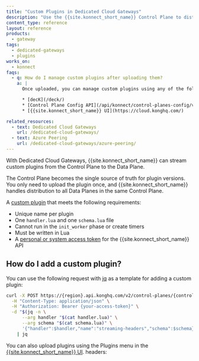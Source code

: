 ```yaml
---
title: "Custom Plugins in Dedicated Cloud Gateways"
description: "Use the {{site.konnect_short_name}} Control Plane to distribute and manage custom Lua plugins across all Dedicated Cloud Gateways."
content_type: reference
layout: reference
products:
  - gateway
tags:
  - dedicated-gateways
  - plugins
works_on:
  - konnect
faqs:
  - q: How do I manage custom plugins after uploading them?
    a: |
      Once uploaded, you can manage custom plugins using any of the following methods:

      * [decK](/deck/)
      * [Control Plane Config API](/api/konnect/control-planes-config/v2/)
      * [{{site.konnect_short_name}} UI](https://cloud.konghq.com/)

related_resources:
  - text: Dedicated Cloud Gateways
    url: /dedicated-cloud-gateways/
  - text: Azure Peering
    url: /dedicated-cloud-gateways/azure-peering/
---
```


With Dedicated Cloud Gateways, {{site.konnect_short_name}} can stream custom plugins from the Control Plane to the Data Plane.

The Control Plane becomes the single source of truth for plugin versions. You only need to upload the plugin once, and {{site.konnect_short_name}} handles distribution to all Data Planes in the same Control Plane.

A [custom plugin](/custom-plugins/) that meets the following requirements:

* Unique name per plugin
* One `handler.lua` and one `schema.lua` file
* Cannot run in the `init_worker` phase or create timers
* Must be written in Lua
* A [personal or system access token](https://cloud.konghq.com/global/account/tokens) for the {{site.konnect_short_name}} API

## How do I add a custom plugin?

You can use the following request with [jq](https://jqlang.org/) as a template for adding a custom plugin: 


```sh
curl -X POST https://{region}.api.konghq.com/v2/control-planes/{control-plane-id}/core-entities/custom-plugins \
  -H "Content-Type: application/json" \
  -H "Authorization: Bearer {your-access-token}" \
  -d "$(jq -n \
      --arg handler "$(cat handler.lua)" \
      --arg schema "$(cat schema.lua)" \
      '{"handler":$handler,"name":"streaming-headers","schema":$schema}')" \
    | jq
```
You can also upload plugins using the Plugins menu in the [{{site.konnect_short_name}} UI](https://cloud.konghq.com/gateway-manager/).
headers:

